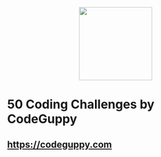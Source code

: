 <div align="center">
<img src="![download](https://user-images.githubusercontent.com/90568326/148319183-78352372-9c3c-4e78-abf7-34fe5d064e87.png)
" wdith="315" height="170" />
</div>

# 50 Coding Challenges by CodeGuppy
## https://codeguppy.com
